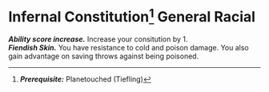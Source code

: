 # Infernal Constitution[^1] <span class="md-tag">General</span> <span class="md-tag">Racial</span>
***Ability score increase.*** Increase your consitution by 1.<br>
***Fiendish Skin.*** You have resistance to cold and poison damage. You also gain advantage on saving throws against being poisoned.

[^1]: ***Prerequisite:*** Planetouched (Tiefling)